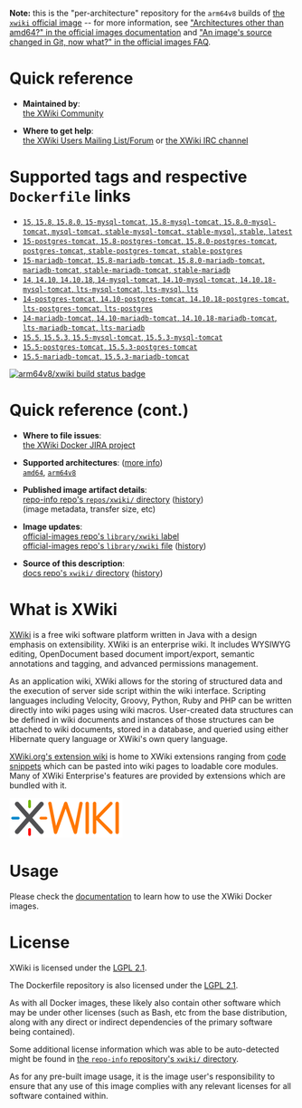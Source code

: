 <!--

********************************************************************************

WARNING:

    DO NOT EDIT "xwiki/README.md"

    IT IS AUTO-GENERATED

    (from the other files in "xwiki/" combined with a set of templates)

********************************************************************************

-->

**Note:** this is the "per-architecture" repository for the `arm64v8` builds of [the `xwiki` official image](https://hub.docker.com/_/xwiki) -- for more information, see ["Architectures other than amd64?" in the official images documentation](https://github.com/docker-library/official-images#architectures-other-than-amd64) and ["An image's source changed in Git, now what?" in the official images FAQ](https://github.com/docker-library/faq#an-images-source-changed-in-git-now-what).

# Quick reference

-	**Maintained by**:  
	[the XWiki Community](https://github.com/xwiki-contrib/docker-xwiki)

-	**Where to get help**:  
	[the XWiki Users Mailing List/Forum](http://dev.xwiki.org/xwiki/bin/view/Community/MailingLists) or [the XWiki IRC channel](http://dev.xwiki.org/xwiki/bin/view/Community/IRC)

# Supported tags and respective `Dockerfile` links

-	[`15`, `15.8`, `15.8.0`, `15-mysql-tomcat`, `15.8-mysql-tomcat`, `15.8.0-mysql-tomcat`, `mysql-tomcat`, `stable-mysql-tomcat`, `stable-mysql`, `stable`, `latest`](https://github.com/xwiki-contrib/docker-xwiki/blob/2bd6303562284407b31fa7f473f4faff2823b238/15/mysql-tomcat/Dockerfile)
-	[`15-postgres-tomcat`, `15.8-postgres-tomcat`, `15.8.0-postgres-tomcat`, `postgres-tomcat`, `stable-postgres-tomcat`, `stable-postgres`](https://github.com/xwiki-contrib/docker-xwiki/blob/2bd6303562284407b31fa7f473f4faff2823b238/15/postgres-tomcat/Dockerfile)
-	[`15-mariadb-tomcat`, `15.8-mariadb-tomcat`, `15.8.0-mariadb-tomcat`, `mariadb-tomcat`, `stable-mariadb-tomcat`, `stable-mariadb`](https://github.com/xwiki-contrib/docker-xwiki/blob/2bd6303562284407b31fa7f473f4faff2823b238/15/mariadb-tomcat/Dockerfile)
-	[`14`, `14.10`, `14.10.18`, `14-mysql-tomcat`, `14.10-mysql-tomcat`, `14.10.18-mysql-tomcat`, `lts-mysql-tomcat`, `lts-mysql`, `lts`](https://github.com/xwiki-contrib/docker-xwiki/blob/4e80c262cf6abada20d81281a678a681cf0941e5/14/mysql-tomcat/Dockerfile)
-	[`14-postgres-tomcat`, `14.10-postgres-tomcat`, `14.10.18-postgres-tomcat`, `lts-postgres-tomcat`, `lts-postgres`](https://github.com/xwiki-contrib/docker-xwiki/blob/4e80c262cf6abada20d81281a678a681cf0941e5/14/postgres-tomcat/Dockerfile)
-	[`14-mariadb-tomcat`, `14.10-mariadb-tomcat`, `14.10.18-mariadb-tomcat`, `lts-mariadb-tomcat`, `lts-mariadb`](https://github.com/xwiki-contrib/docker-xwiki/blob/4e80c262cf6abada20d81281a678a681cf0941e5/14/mariadb-tomcat/Dockerfile)
-	[`15.5`, `15.5.3`, `15.5-mysql-tomcat`, `15.5.3-mysql-tomcat`](https://github.com/xwiki-contrib/docker-xwiki/blob/d5e7c6ee8003f308fe35ee06674e87bd079c4f47/15.5/mysql-tomcat/Dockerfile)
-	[`15.5-postgres-tomcat`, `15.5.3-postgres-tomcat`](https://github.com/xwiki-contrib/docker-xwiki/blob/d5e7c6ee8003f308fe35ee06674e87bd079c4f47/15.5/postgres-tomcat/Dockerfile)
-	[`15.5-mariadb-tomcat`, `15.5.3-mariadb-tomcat`](https://github.com/xwiki-contrib/docker-xwiki/blob/d5e7c6ee8003f308fe35ee06674e87bd079c4f47/15.5/mariadb-tomcat/Dockerfile)

[![arm64v8/xwiki build status badge](https://img.shields.io/jenkins/s/https/doi-janky.infosiftr.net/job/multiarch/job/arm64v8/job/xwiki.svg?label=arm64v8/xwiki%20%20build%20job)](https://doi-janky.infosiftr.net/job/multiarch/job/arm64v8/job/xwiki/)

# Quick reference (cont.)

-	**Where to file issues**:  
	[the XWiki Docker JIRA project](http://jira.xwiki.org/browse/XDOCKER)

-	**Supported architectures**: ([more info](https://github.com/docker-library/official-images#architectures-other-than-amd64))  
	[`amd64`](https://hub.docker.com/r/amd64/xwiki/), [`arm64v8`](https://hub.docker.com/r/arm64v8/xwiki/)

-	**Published image artifact details**:  
	[repo-info repo's `repos/xwiki/` directory](https://github.com/docker-library/repo-info/blob/master/repos/xwiki) ([history](https://github.com/docker-library/repo-info/commits/master/repos/xwiki))  
	(image metadata, transfer size, etc)

-	**Image updates**:  
	[official-images repo's `library/xwiki` label](https://github.com/docker-library/official-images/issues?q=label%3Alibrary%2Fxwiki)  
	[official-images repo's `library/xwiki` file](https://github.com/docker-library/official-images/blob/master/library/xwiki) ([history](https://github.com/docker-library/official-images/commits/master/library/xwiki))

-	**Source of this description**:  
	[docs repo's `xwiki/` directory](https://github.com/docker-library/docs/tree/master/xwiki) ([history](https://github.com/docker-library/docs/commits/master/xwiki))

# What is XWiki

[XWiki](http://xwiki.org) is a free wiki software platform written in Java with a design emphasis on extensibility. XWiki is an enterprise wiki. It includes WYSIWYG editing, OpenDocument based document import/export, semantic annotations and tagging, and advanced permissions management.

As an application wiki, XWiki allows for the storing of structured data and the execution of server side script within the wiki interface. Scripting languages including Velocity, Groovy, Python, Ruby and PHP can be written directly into wiki pages using wiki macros. User-created data structures can be defined in wiki documents and instances of those structures can be attached to wiki documents, stored in a database, and queried using either Hibernate query language or XWiki's own query language.

[XWiki.org's extension wiki](http://extensions.xwiki.org) is home to XWiki extensions ranging from [code snippets](http://snippets.xwiki.org) which can be pasted into wiki pages to loadable core modules. Many of XWiki Enterprise's features are provided by extensions which are bundled with it.

![logo](https://raw.githubusercontent.com/docker-library/docs/6fb07a8dacbad5cc548b87e4c267823a4aa98660/xwiki/logo.png)

# Usage

Please check the [documentation](https://github.com/xwiki-contrib/docker-xwiki/blob/master/README.md) to learn how to use the XWiki Docker images.

# License

XWiki is licensed under the [LGPL 2.1](https://github.com/xwiki-contrib/docker-xwiki/blob/master/LICENSE).

The Dockerfile repository is also licensed under the [LGPL 2.1](https://github.com/xwiki-contrib/docker-xwiki/blob/master/LICENSE).

As with all Docker images, these likely also contain other software which may be under other licenses (such as Bash, etc from the base distribution, along with any direct or indirect dependencies of the primary software being contained).

Some additional license information which was able to be auto-detected might be found in [the `repo-info` repository's `xwiki/` directory](https://github.com/docker-library/repo-info/tree/master/repos/xwiki).

As for any pre-built image usage, it is the image user's responsibility to ensure that any use of this image complies with any relevant licenses for all software contained within.
